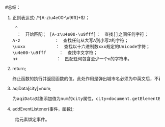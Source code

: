 #总结：
1. 正则表达式: /^[A-z\u4e00-\u9fff]+$/；<br><pre>
    ^　　　　　　　　 　：　开始匹配；
    [A-z\u4e00-\u9fff]：　查找[]之间任何字符；
    A-z　　　　　　　　：　查找任何从大写A到小写z的字符；
    \uxxx　　　　　　　：　查找以十六进制数xxx规定的Unicode字符；
    \u4e00-\u9fff　　　：　查找中文字符；
    n+　　　　　　　　　：　匹配任何包含至少一个n的字符串。
2.  return;<br><pre>
    终止函数的执行并返回函数的值。此处作用是弹出城市名必须为中英文后，不再弹出下面的alert;
3.  aqiData[city]=num;<br><pre>
    为aqiData对象添加值为num的city属性，city=document.getElementById('aqi-city-input').value.trim();
4.  addEventListener(事件，函数);<br><pre>
    给元素绑定事件。
